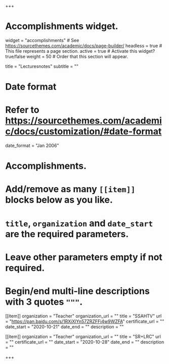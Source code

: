 +++
# Accomplishments widget.
widget = "accomplishments"  # See https://sourcethemes.com/academic/docs/page-builder/
headless = true  # This file represents a page section.
active = true  # Activate this widget? true/false
weight = 50  # Order that this section will appear.

title = "Lectures&shy;notes"
subtitle = ""

# Date format
#   Refer to https://sourcethemes.com/academic/docs/customization/#date-format
date_format = "Jan 2006"

# Accomplishments.
#   Add/remove as many `[[item]]` blocks below as you like.
#   `title`, `organization` and `date_start` are the required parameters.
#   Leave other parameters empty if not required.
#   Begin/end multi-line descriptions with 3 quotes `"""`.

[[item]]
  organization = "Teacher"
  organization_url = ""
  title = "SSAHTV"
  url = "https://pan.baidu.com/s/1RXiXlYn57ZRZFFi4w9WZFA"
  certificate_url = ""
  date_start = "2020-10-21"
  date_end = ""
  description = ""
  
[[item]]
  organization = "Teacher"
  organization_url = ""
  title = "SR+LRC"
  url = ""
  certificate_url = ""
  date_start = "2020-10-28"
  date_end = ""
  description = ""

+++
